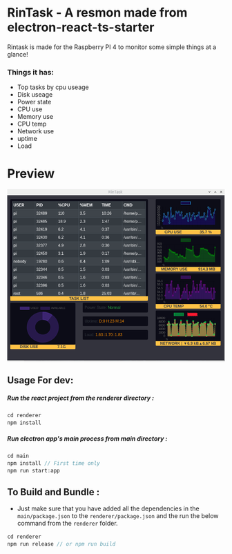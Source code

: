 # RinTask - A resmon made from electron-react-ts-starter
#### 
Rintask is made for the Raspberry PI 4 to monitor some simple things at a glance! 

### Things it has:
+ Top tasks by cpu useage
+ Disk useage 
+ Power state
+ CPU use
+ Memory use 
+ CPU temp
+ Network use
+ uptime
+ Load

# Preview
![preview](main/_scrot.png)

## Usage For dev: 

##### Run the react project from the renderer directory :

```js
cd renderer
npm install
```

##### Run electron app's main process from main directory :

```js
cd main
npm install // First time only
npm run start:app
```

## To Build and Bundle :

+ Just make sure that you have added all the dependencies in the `main/package.json` to the `renderer/package.json` and the run the below command from the `renderer` folder.

```js
cd renderer
npm run release // or npm run build
```
